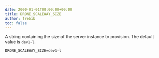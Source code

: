```yaml
---
date: 2000-01-01T00:00:00+00:00
title: DRONE_SCALEWAY_SIZE
author: frebib
toc: false
---
```


A string containing the size of the server instance to provision.
The default value is `dev1-l`.

```
DRONE_SCALEWAY_SIZE=dev1-l
```

